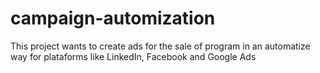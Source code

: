 # campaign-automization
This project wants to create ads for the sale of program in an automatize way for plataforms like LinkedIn, Facebook and Google Ads
